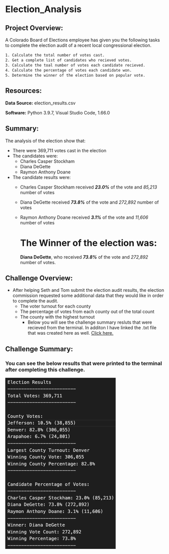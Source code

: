 # Election_Analysis



## Project Overview:

A Colorado Board of Elections employee has given you the following tasks to complete the election audit of a recent local congressional election.

    1. Calculate the total number of votes cast.
    2. Get a complete list of candidates who recieved votes.
    3. Calculate the toal number of votes each candidate recieved.
    4. Calculate the percentage of votes each candidate won.
    5. Determine the winner of the election based on popular vote.

## Resources:

**Data Source:** election_results.csv

**Software:** Python 3.9.7, Visual Studio Code, 1.66.0

## Summary:

The analysis of the election show that:
* There were 369,711 votes cast in the election
* The candidates were:
	- Charles Casper Stockham
	- Diana DeGette
	- Raymon Anthony Doane
* The candidate results were:
    - Charles Casper Stockham received **_23.0%_** of the vote and _85,213_ number of votes
    - Diana DeGette received **_73.8%_** of the vote and _272,892_ number of votes
    - Raymon Anthony Doane received **_3.1%_** of the vote and _11,606_ number of votes
      
        
        # The Winner of the election was:
        
      **Diana DeGette**, who received **_73.8%_** of the vote and _272,892_ number of votes.
        
## Challenge Overview:

* After helping Seth and Tom submit the election audit results, the election commission requested some additional data that they would like in order to complete the audit.
    - The voter turnout for each county
    - The percentage of votes from each county out of the total count
    - The county with the highest turnout
    	- Below you will see the challenge summary resluts that were recieved from the terminal. In additon I have linked the .txt file that was created here as well. [Click here.](https://github.com/matthubb17/Election_Analysis/tree/main/analysis) 

## Challenge Summary:

### You can see the below results that were printed to the terminal after completing this challenge.

![Election_analysis Screenshot](https://github.com/matthubb17/Election_Analysis/blob/main/Resources/Election_analysis%20Screenshot.png)


